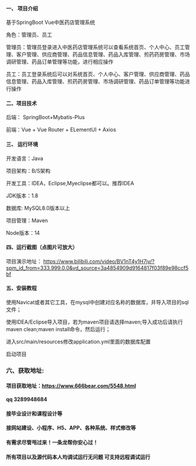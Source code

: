

#### 一、 项目介绍
基于SpringBoot Vue中医药店管理系统

角色：管理员、员工

管理员：管理员登录进入中医药店管理系统可以查看系统首页、个人中心、员工管理、客户管理、供应商管理、药品信息管理、药品入库管理、煎药药房管理、市场调研管理、药品订单管理等功能，进行相应操作

员工：员工登录系统后可以对系统首页、个人中心、客户管理、供应商管理、药品信息管理、药品入库管理、煎药药房管理、市场调研管理、药品订单管理等功能进行操作
#### 二、项目技术
后端： SpringBoot+Mybatis-Plus

前端：Vue + Vue Router + ELementUI + Axios

#### 三、 运行环境
开发语言：Java

项目架构：B/S架构

开发工具：IDEA，Eclipse,Myeclipse都可以。推荐IDEA

JDK版本：1.8

数据库: MySQL8.0版本以上

项目管理：Maven

Node版本：14

#### 四、运行截图（点图片可放大）


项目演示地址：
https://www.bilibili.com/video/BV1nT4y1H7jv/?spm_id_from=333.999.0.0&vd_source=3a4854909d9164817f03f89e98ccf5bf


#### 五、安装教程
使用Navicat或者其它工具，在mysql中创建对应名称的数据库，并导入项目的sql文件；

使用IDEA/Eclipse导入项目，若为maven项目请选择maven;导入成功后请执行maven clean;maven install命令，然后运行；

进入src/main/resources修改application.yml里面的数据库配置

启动项目


### 六、获取地址:
#### 项目获取地址：https://www.666bear.com/5548.html
#### qq 3289948684
#### 接毕业设计和课程设计等
#### 接网站建设、小程序、H5、APP、各种系统、样式修改等
#### 有需求尽管甩过来！一条龙帮你安心过！
#### 所有项目以及源代码本人均调试运行无问题 可支持远程调试运行




